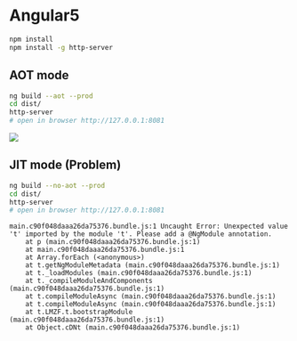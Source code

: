 # Angular5

```bash
npm install
npm install -g http-server
```

## AOT mode

```bash
ng build --aot --prod
cd dist/
http-server
# open in browser http://127.0.0.1:8081
```

![](https://habrastorage.org/webt/_u/8r/g_/_u8rg_tlgmmfjmcvxay8mxy98pi.png)

## JIT mode (Problem)

```bash
ng build --no-aot --prod
cd dist/
http-server
# open in browser http://127.0.0.1:8081
```

```text
main.c90f048daaa26da75376.bundle.js:1 Uncaught Error: Unexpected value 't' imported by the module 't'. Please add a @NgModule annotation.
    at p (main.c90f048daaa26da75376.bundle.js:1)
    at main.c90f048daaa26da75376.bundle.js:1
    at Array.forEach (<anonymous>)
    at t.getNgModuleMetadata (main.c90f048daaa26da75376.bundle.js:1)
    at t._loadModules (main.c90f048daaa26da75376.bundle.js:1)
    at t._compileModuleAndComponents (main.c90f048daaa26da75376.bundle.js:1)
    at t.compileModuleAsync (main.c90f048daaa26da75376.bundle.js:1)
    at t.compileModuleAsync (main.c90f048daaa26da75376.bundle.js:1)
    at t.LMZF.t.bootstrapModule (main.c90f048daaa26da75376.bundle.js:1)
    at Object.cDNt (main.c90f048daaa26da75376.bundle.js:1)
```